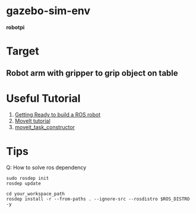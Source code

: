 # gazebo-sim-env
**robotpi**

# Target

## Robot arm with gripper to grip object on table


# Useful Tutorial

1. [Getting Ready to build a ROS robot](https://articulatedrobotics.xyz/category/getting-ready-to-build-a-ros-robot)
1. [MoveIt tutorial](https://moveit.picknik.ai/humble/doc/tutorials/tutorials.html)
1. [moveit\_task\_constructor](https://github.com/moveit/moveit_task_constructor)

# Tips

Q: How to solve ros dependency

```
sudo rosdep init
rosdep update

cd your_workspace_path
rosdep install -r --from-paths . --ignore-src --rosdistro $ROS_DISTRO -y
```
